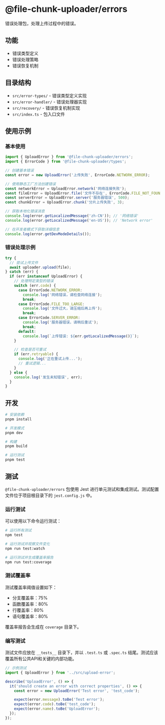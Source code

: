 # @file-chunk-uploader/errors

错误处理包，处理上传过程中的错误。

## 功能

- 错误类型定义
- 错误处理策略
- 错误恢复机制

## 目录结构

- `src/error-types/` - 错误类型定义实现
- `src/error-handler/` - 错误处理器实现
- `src/recovery/` - 错误恢复机制实现
- `src/index.ts` - 包入口文件

## 使用示例

### 基本使用

```typescript
import { UploadError } from '@file-chunk-uploader/errors';
import { ErrorCode } from '@file-chunk-uploader/types';

// 创建基本错误
const error = new UploadError('上传失败', ErrorCode.NETWORK_ERROR);

// 使用静态工厂方法创建错误
const networkError = UploadError.network('网络连接失败');
const fileError = UploadError.file('文件不存在', ErrorCode.FILE_NOT_FOUND);
const serverError = UploadError.server('服务器错误', 500);
const chunkError = UploadError.chunk('分片上传失败', 3);

// 获取本地化错误消息
console.log(error.getLocalizedMessage('zh-CN')); // '网络错误'
console.log(error.getLocalizedMessage('en-US')); // 'Network error'

// 在开发者模式下获取详细信息
console.log(error.getDevModeDetails());
```

### 错误处理示例

```typescript
try {
  // 尝试上传文件
  await uploader.upload(file);
} catch (err) {
  if (err instanceof UploadError) {
    // 处理特定类型的错误
    switch (err.code) {
      case ErrorCode.NETWORK_ERROR:
        console.log('网络错误，请检查网络连接');
        break;
      case ErrorCode.FILE_TOO_LARGE:
        console.log('文件过大，请压缩后再上传');
        break;
      case ErrorCode.SERVER_ERROR:
        console.log('服务器错误，请稍后重试');
        break;
      default:
        console.log(`上传错误: ${err.getLocalizedMessage()}`);
    }

    // 检查是否可重试
    if (err.retryable) {
      console.log('正在重试上传...');
      // 重试逻辑...
    }
  } else {
    console.log('发生未知错误', err);
  }
}
```

## 开发

```bash
# 安装依赖
pnpm install

# 开发模式
pnpm dev

# 构建
pnpm build

# 运行测试
pnpm test
```

## 测试

`@file-chunk-uploader/errors` 包使用 Jest 进行单元测试和集成测试。测试配置文件位于项目根目录下的 `jest.config.js` 中。

### 运行测试

可以使用以下命令运行测试：

```bash
# 运行所有测试
npm test

# 运行测试并观察文件变化
npm run test:watch

# 运行测试并生成覆盖率报告
npm run test:coverage
```

### 测试覆盖率

测试覆盖率阈值设置如下：

- 分支覆盖率：75%
- 函数覆盖率：80%
- 行覆盖率：80%
- 语句覆盖率：80%

覆盖率报告会生成在 `coverage` 目录下。

### 编写测试

测试文件应放在 `__tests__` 目录下，并以 `.test.ts` 或 `.spec.ts` 结尾。测试应该覆盖所有公共API和关键的内部功能。

```typescript
// 示例测试
import { UploadError } from '../src/upload-error';

describe('UploadError', () => {
  it('should create an error with correct properties', () => {
    const error = new UploadError('Test error', 'test_code');

    expect(error.message).toBe('Test error');
    expect(error.code).toBe('test_code');
    expect(error.name).toBe('UploadError');
  });
});
```
